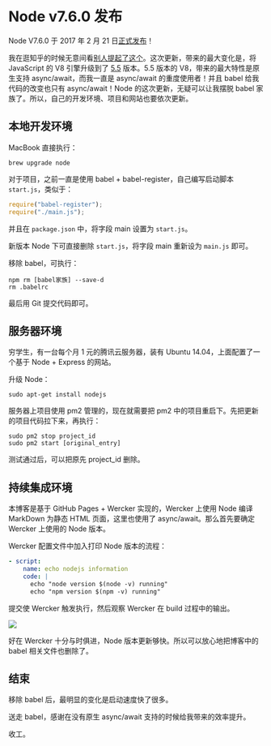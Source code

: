 # Node v7.6.0 发布

Node V7.6.0 于 2017 年 2 月 21 日[正式发布](https://github.com/nodejs/node/blob/master/doc/changelogs/CHANGELOG_V7.md#2017-02-21-version-760-current-italoacasas)！

我在逛知乎的时候无意间看[别人提起了这个](https://www.zhihu.com/question/24847805/answer/148714624)。这次更新，带来的最大变化是，将 JavaScript 的 V8 引擎升级到了 [5.5](https://v8project.blogspot.co.id/2016/10/v8-release-55.html) 版本。5.5 版本的 V8，带来的最大特性是原生支持 async/await，而我一直是 async/await 的重度使用者！并且 babel 给我代码的改变也只有 async/await！Node 的这次更新，无疑可以让我摆脱 babel 家族了。所以，自己的开发环境、项目和网站也要依次更新。

## 本地开发环境

MacBook 直接执行：

```shell
brew upgrade node
```

对于项目，之前一直是使用 babel + babel-register，自己编写启动脚本 `start.js`，类似于：

```javascript
require("babel-register");
require("./main.js");
```

并且在 `package.json` 中，将字段 main 设置为 `start.js`。

新版本 Node 下可直接删除 `start.js`，将字段 main 重新设为 `main.js` 即可。

移除 babel，可执行：

```shell
npm rm [babel家族] --save-d
rm .babelrc
```

最后用 Git 提交代码即可。

## 服务器环境

穷学生，有一台每个月 1 元的腾讯云服务器，装有 Ubuntu 14.04，上面配置了一个基于 Node + Express 的网站。

升级 Node：

```shell
sudo apt-get install nodejs
```

服务器上项目使用 pm2 管理的，现在就需要把 pm2 中的项目重启下。先把更新的项目代码拉下来，再执行：

```shell
sudo pm2 stop project_id
sudo pm2 start [original_entry]
```

测试通过后，可以把原先 project_id 删除。

## 持续集成环境

本博客是基于 GitHub Pages + Wercker 实现的，Wercker 上使用 Node 编译 MarkDown 为静态 HTML 页面，这里也使用了 async/await。那么首先要确定 Wercker 上使用的 Node 版本。

Wercker 配置文件中加入打印 Node 版本的流程：

```yaml
- script:
    name: echo nodejs information
    code: |
      echo "node version $(node -v) running"
      echo "npm version $(npm -v) running"
```

提交使 Wercker 触发执行，然后观察 Wercker 在 build 过程中的输出。

![](https://sfzhou.cn/uploads/f4a3de523f28a75ef99615d5f88ada8a.png)

好在 Wercker 十分与时俱进，Node 版本更新够快。所以可以放心地把博客中的 babel 相关文件也删除了。

## 结束

移除 babel 后，最明显的变化是启动速度快了很多。

送走 babel，感谢在没有原生 async/await 支持的时候给我带来的效率提升。

收工。